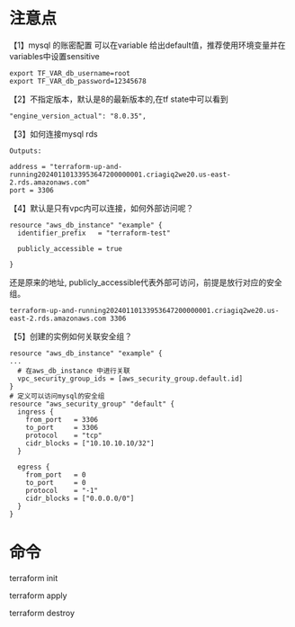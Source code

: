# 注意点
【1】mysql 的账密配置
可以在variable 给出default值，推荐使用环境变量并在variables中设置sensitive
```
export TF_VAR_db_username=root
export TF_VAR_db_password=12345678
```

【2】不指定版本，默认是8的最新版本的,在tf state中可以看到
```
"engine_version_actual": "8.0.35",
```
【3】如何连接mysql rds
```
Outputs:

address = "terraform-up-and-running20240110133953647200000001.criagiq2we20.us-east-2.rds.amazonaws.com"
port = 3306

```
【4】默认是只有vpc内可以连接，如何外部访问呢？

```
resource "aws_db_instance" "example" {
  identifier_prefix   = "terraform-test"

  publicly_accessible = true

}
```
还是原来的地址, publicly_accessible代表外部可访问，前提是放行对应的安全组。
```
terraform-up-and-running20240110133953647200000001.criagiq2we20.us-east-2.rds.amazonaws.com 3306

```

【5】创建的实例如何关联安全组？
```
resource "aws_db_instance" "example" {
...
  # 在aws_db_instance 中进行关联
  vpc_security_group_ids = [aws_security_group.default.id]
}
# 定义可以访问mysql的安全组
resource "aws_security_group" "default" {
  ingress {
    from_port   = 3306
    to_port     = 3306
    protocol    = "tcp"
    cidr_blocks = ["10.10.10.10/32"]
  }

  egress {
    from_port   = 0
    to_port     = 0
    protocol    = "-1"
    cidr_blocks = ["0.0.0.0/0"]
  }
}
```

# 命令
terraform init

terraform apply

terraform destroy
